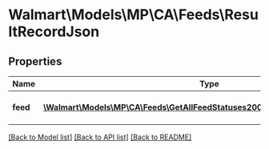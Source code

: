 # Walmart\Models\MP\CA\Feeds\ResultRecordJson

## Properties

Name | Type | Description | Notes
------------ | ------------- | ------------- | -------------
**feed** | [**\Walmart\Models\MP\CA\Feeds\GetAllFeedStatuses200ResponseResultsFeedInner[]**](GetAllFeedStatuses200ResponseResultsFeedInner.md) | The feed status results | [optional]


[[Back to Model list]](./) [[Back to API list]](../../../../../README.md#supported-apis) [[Back to README]](../../../../../README.md)
